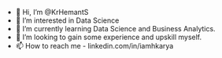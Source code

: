- 👋 Hi, I’m @KrHemantS
- 👀 I’m interested in Data Science
- 🌱 I’m currently learning Data Science and Business Analytics.
- 💞️ I’m looking to gain some experience and upskill myself.
- 📫 How to reach me - linkedin.com/in/iamhkarya

<!---
KrHemantS/KrHemantS is a ✨ special ✨ repository because its `README.md` (this file) appears on your GitHub profile.
You can click the Preview link to take a look at your changes.
--->
